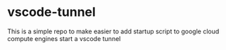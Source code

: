 # vscode-tunnel
This is a simple repo to make easier to add startup script to google cloud compute engines start a vscode tunnel
